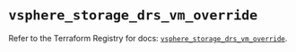 # `vsphere_storage_drs_vm_override`

Refer to the Terraform Registry for docs: [`vsphere_storage_drs_vm_override`](https://registry.terraform.io/providers/vmware/vsphere/2.14.1/docs/resources/storage_drs_vm_override).
